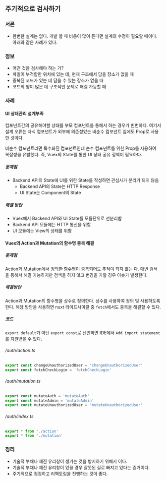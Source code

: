 ## 주기적으로 검사하기
### 서론

- 완변한 설계는 없다. 개발 할 때 비용이 많이 든다면 설계의 수정이 필요할 때이다. 아래와 같은 사례가 있다.

### 정보

- 어떤 것을 검사해야 하는 가?
- 파일이 부적합한 위치에 있는 데, 현재 구조에서 담을 장소가 없을 때
- 중복된 코드가 있는 데 담을 수 있는 장소가 없을 때
- 코드의 양이 많은 데 구조적인 문제로 해결 가능할 때

### 사례

#### UI 상태관리 설계부족
컴포넌트간의 공유해야할 상태를 부모 컴포넌트를 통해서 하는 경우가 빈번하다. 여기서 설계 오류는 자식 컴포넌트가 외부에 의존성있는 비순수 컴포넌트 임에도 Prop로 사용한 것이다.

비순수 컴포넌트라면 특수화된 컴포넌트인데 순수 컴포넌트를 위한 Prop를 사용하여 복잡성을 유발했다. 즉, Vuex의 State를 통한 UI 상태 공유 정책이 필요하다.

##### 문제점
- Backend API의 State에 UI를 위한 State를 작성하면 관심사가 분리가 되지 않음
  - Backend API의 State는 HTTP Response
  - UI State는 Component의 State

##### 해결 방안
- Vuex에서 Backend API와 UI State를 모듈단위로 선분리함
- Backend API 모듈에는 HTTP 통신을 위함
- UI 모듈에는 View의 상태를 위함

#### Vuex의 Action과 Mutation의 함수명 중복 해결
##### 문제점
Action과 Mutation에서 정의한 함수명이 중복되어도 추적이 되지 않는 다. 매번 검색을 통해서 해결 가능하지만 검색을 하지 않고 변경을 가할 경우 이슈가 발생한다.

##### 해결방안
Action과 Mutation의 함수명을 상수로 정의한다. 상수를 사용하여 정의 및 사용하도록 한다. 해당 방안을 사용하면 nuxt 라이프사이클 중 `fetch`에서도 중복을 해결할 수 있다.

##### 코드
`export default`가 아닌 `export const`로 선언하면 IDE에서 `Add import statement`를 지원받을 수 있다.

###### /auth/action.ts
```ts
export const changeUnauthorizedUser = 'changeUnauthorizedUser'
export const fetchCheckLogin = 'fetchCheckLogin'
```
###### /auth/mutation.ts
```ts
export const mutateAuth = 'mutateAuth'
export const mutateAdmin = 'mutateAdmin'
export const mutateUnauthorizedUser = 'mutateUnauthorizedUser'
```
###### /auth/index.ts
```ts
export * from './action'
export * from './mutation'
```

### 정리

- 기술적 부채나 깨진 유리창이 생기는 것을 방지하기 위해서 이다.
- 기술적 부채나 깨진 유리창이 있을 경우 잘못된 길로 빠지고 있다는 증거이다.
- 주기적으로 점검하고 리팩토링을 진행하는 것이 좋다.